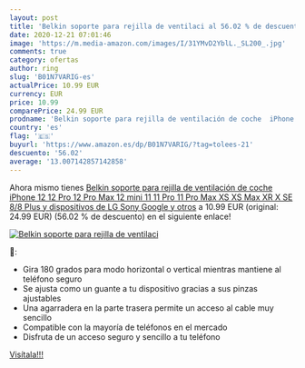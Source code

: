```yaml
---
layout: post
title: 'Belkin soporte para rejilla de ventilaci al 56.02 % de descuento'
date: 2020-12-21 07:01:46
image: 'https://m.media-amazon.com/images/I/31YMvD2YblL._SL200_.jpg'
comments: true
category: ofertas
author: ring
slug: 'B01N7VARIG-es'
actualPrice: 10.99 EUR
currency: EUR
price: 10.99
comparePrice: 24.99 EUR
prodname: 'Belkin soporte para rejilla de ventilación de coche  iPhone 12  12 Pro  12 Pro Max  12 mini  11  11 Pro  11 Pro Max  XS  XS Max  XR  X  SE  8/8 Plus y dispositivos de LG  Sony  Google y otros'
country: 'es'
flag: '🇪🇸'
buyurl: 'https://www.amazon.es/dp/B01N7VARIG/?tag=tolees-21'
descuento: '56.02'
average: '13.007142857142858'
---
```


Ahora mismo tienes [Belkin soporte para rejilla de ventilación de coche  iPhone 12  12 Pro  12 Pro Max  12 mini  11  11 Pro  11 Pro Max  XS  XS Max  XR  X  SE  8/8 Plus y dispositivos de LG  Sony  Google y otros](https://www.amazon.es/dp/B01N7VARIG/?tag=tolees-21) a 10.99 EUR (original: 24.99 EUR) (56.02 %  de descuento) en el siguiente enlace!

[![Belkin soporte para rejilla de ventilaci](https://m.media-amazon.com/images/I/31YMvD2YblL._SL200_.jpg)](https://www.amazon.es/dp/B01N7VARIG/?tag=tolees-21)

🔎:

- Gira 180 grados para modo horizontal o vertical mientras mantiene al teléfono seguro
- Se ajusta como un guante a tu dispositivo gracias a sus pinzas ajustables
- Una agarradera en la parte trasera permite un acceso al cable muy sencillo
- Compatible con la mayoría de teléfonos en el mercado
- Disfruta de un acceso seguro y sencillo a tu teléfono

[Visítala!!!](https://www.amazon.es/dp/B01N7VARIG/?tag=tolees-21)
